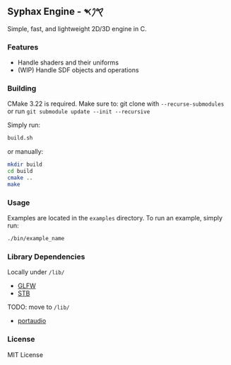 ## Syphax Engine - 𐤒𐤐𐤎
Simple, fast, and lightweight 2D/3D engine in C.

### Features
* Handle shaders and their uniforms
* (WIP) Handle SDF objects and operations

### Building
CMake 3.22 is required.
Make sure to:
git clone with `--recurse-submodules` or run `git submodule update --init --recursive`

Simply run:
```bash
build.sh
```
or manually:
```bash
mkdir build
cd build
cmake ..
make
```

### Usage

Examples are located in the `examples` directory.
To run an example, simply run:
```bash
./bin/example_name
```

### Library Dependencies
Locally under `/lib/`
* [GLFW](https://github.com/glfw/glfw)
* [STB](https://github.com/nothings/stb)

TODO: move to `/lib/`
* [portaudio](https://github.com/PortAudio/portaudio)

### License
MIT License
